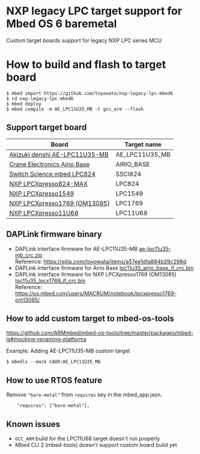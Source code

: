 # NXP legacy LPC target support for Mbed OS 6 baremetal
Custom target boards support for legacy NXP LPC series MCU

# How to build and flash to target board

```
$ mbed import https://github.com/toyowata/nxp-legacy-lpc-mbed6
$ cd nxp-legacy-lpc-mbed6
$ mbed deploy
$ mbed compile -m AE_LPC11U35_MB -t gcc_arm --flash
```

## Support target board

|Board|Target name|
|---|---|
|[Akizuki denshi AE-LPC11U35-MB](http://akizukidenshi.com/catalog/g/gK-12144/)| AE_LPC11U35_MB|
|[Crane Electronics Airio Base](https://crane-elec.co.jp/products/vol-14_airio-base/)|AIRIO_BASE|
|[Switch Science mbed LPC824](https://os.mbed.com/platforms/Switch-Science-mbed-LPC824/)|SSCI824|
|[NXP LPCXpresso824-MAX](https://os.mbed.com/platforms/LPCXpresso824-MAX/)|LPC824|
|[NXP LPCXpresso1549](https://os.mbed.com/platforms/LPCXpresso1549/)|LPC1549|
|[NXP LPCXpresso1769 (OM13085)](https://www.embeddedartists.com/products/lpcxpresso1769/)|LPC1769|
|[NXP LPCXpresso11U68](https://os.mbed.com/platforms/LPCXpresso11U68/)|LPC11U68|

## DAPLink firmware binary

* DAPLink interface firmware for AE-LPC11U35-MB [ae-lpc11u35-mb_crc.zip](https://www.dropbox.com/s/36kayln4iz1vbbk/ae-lpc11u35-mb_crc.zip?dl=0)  
Reference: https://qiita.com/toyowata/items/a57ee1dfa884b29c298d
* DAPLink interface firmware for Airio Base [lpc11u35_airio_base_if_crc.bin](./daplink/lpc11u35_airio_base_if_crc.bin)
* DAPLink interface firmware for NXP LPCXpresso1769 (OM13085) [lpc11u35_lpcx1769_if_crc.bin](https://os.mbed.com/media/uploads/MACRUM/lpc11u35_lpcx1769_if_crc.bin)  
Reference: https://os.mbed.com/users/MACRUM/notebook/lpcxpresso1769-om13085/

## How to add custom target to mbed-os-tools

https://github.com/ARMmbed/mbed-os-tools/tree/master/packages/mbed-ls#mocking-renaming-platforms

Example: Adding AE-LPC11U35-MB custom target

```
$ mbedls --mock CA00:AE_LPC11U35_MB
```
## How to use RTOS feature

Remove `"bare-metal"` from `requires` key in the mbed_app.json.

```
    "requires": ["bare-metal"],
```

## Known issues
* `GCC_ARM` build for the LPC11U68 target doesn't run properly
* Mbed CLI 2 (mbed-tools) doesn't support custom board build yet